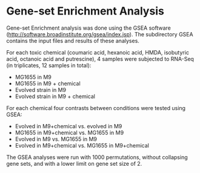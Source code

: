 # Gene-set Enrichment Analysis

Gene-set Enrichment analysis was done using the GSEA software (http://software.broadinstitute.org/gsea/index.jsp).
The subdirectory GSEA contains the input files and results of these analyses.

For each toxic chemical (coumaric acid, hexanoic acid, HMDA, isobutyric acid, octanoic acid and putrescine), 4 samples were subjected to RNA-Seq (in triplicates, 12 samples in total):
 - MG1655 in M9
 - MG1655 in M9 + chemical
 - Evolved strain in M9
 - Evolved strain in M9 + chemical
 
For each chemical four contrasts between conditions were tested using GSEA:
 - Evolved in M9+chemical vs. evolved in M9
 - MG1655 in M9+chemical vs. MG1655 in M9
 - Evolved in M9 vs. MG1655 in M9
 - Evolved in M9+chemical vs. MG1655 in M9+chemical
 
The GSEA analyses were run with 1000 permutations, without collapsing gene sets, and with a lower limit on gene set size of 2.
